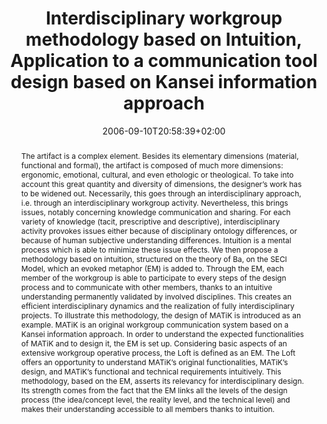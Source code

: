 ---
slug: interdisciplinary-workgroup-methodology-based-on-intuition-application-to-a-communication-tool-design-based-on-kansei-information-approach
title: "Interdisciplinary workgroup methodology based on Intuition, Application to a communication tool design based on Kansei information approach"
layout: single
searchFilter: Publication
searchWeight: 8
publitype: article
subsection: paper
institution:
    logo: Tsukuba
    short: 'U. of Tsukuba'
    web: "https://www.tsukuba.ac.jp/"
    name: "University of Tsukuba"
date: 2006-09-10T20:58:39+02:00
kansei: true
research: 
    -  kansei
citation:
    authors:
        1: ["Levy", "Pierre", "P."]
        2: ["Yamanaka", "Toshimasa", "T."]
    year: 2006
    title: "Interdisciplinary workgroup methodology based on Intuition – Application to a communication tool design based on Kansei information approach"
    journal: "Kansei Engineering International"
    number: 5
    volume: 4
    firstpage: "31"
    lastpage: "40"
reference: "Lévy, P., & Yamanaka, T. (2006). Interdisciplinary workgroup methodology based on Intuition – Application to a communication tool design based on Kansei information approach. Kansei Engineering International. 5(4), 31–40."
abstract: "The artifact is a complex element. Besides its elementary dimensions (material, functional and formal), the artifact is composed of much more dimensions: ergonomic, emotional, cultural, and even ethologic or theological. To take into account this great quantity and diversity of dimensions, the designer’s work has to be widened out. Necessarily, this goes through an interdisciplinary approach, i.e. through an interdisciplinary workgroup activity. Nevertheless, this brings issues, notably concerning knowledge communication and sharing. For each variety of knowledge (tacit, prescriptive and descriptive), interdisciplinary activity provokes issues either because of disciplinary ontology differences, or because of human subjective understanding differences. Intuition is a mental process which is able to minimize these issue effects. We then propose a methodology based on intuition, structured on the theory of Ba, on the SECI Model, which an evoked metaphor (EM) is added to. Through the EM, each member of the workgroup is able to participate to every steps of the design process and to communicate with other members, thanks to an intuitive understanding permanently validated by involved disciplines. This creates an efficient interdisciplinary dynamics and the realization of fully interdisciplinary projects. To illustrate this methodology, the design of MATiK is introduced as an example. MATiK is an original workgroup communication system based on a Kansei information approach. In order to understand the expected functionalities of MATiK and to design it, the EM is set up. Considering basic aspects of an extensive workgroup operative process, the Loft is defined as an EM. The Loft offers an opportunity to understand MATiK’s original functionalities, MATiK’s design, and MATiK’s functional and technical requirements intuitively. This methodology, based on the EM, asserts its relevancy for interdisciplinary design. Its strength comes from the fact that the EM links all the levels of the design process (the idea/concept level, the reality level, and the technical level) and makes their understanding accessible to all members thanks to intuition."
link:
    1: ["paper", "paper", "https://1drv.ms/b/s!AnQx_v88q65Qv4QnEsOo_jSIRnZXtg?e=cgNWou"]
---